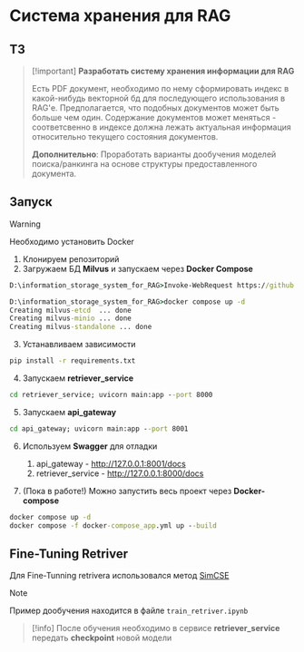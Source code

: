 # Система хранения для RAG

## ТЗ
> [!important] **Разработать систему хранения информации для RAG**
> 
> Есть PDF документ, необходимо по нему сформировать индекс в какой-нибудь векторной бд для
> последующего использования в RAG'е. Предполагается, что подобных документов может быть больше чем один. Содержание документов может меняться - соответсвенно в индексе должна лежать актуальная информация относительно текущего состояния документов.
> 
> **Дополнительно**:
> Проработать варианты дообучения моделей поиска/ранкинга на основе структуры предоставленного документа.


## Запуск

> [!warning]
> Необходимо установить Docker

1. Клонируем репозиторий
2. Загружаем БД **Milvus** и запускаем через **Docker Compose** 
```cmd
D:\information_storage_system_for_RAG>Invoke-WebRequest https://github.com/milvus-io/milvus/releases/download/v2.4.15/milvus-standalone-docker-compose.yml -OutFile docker-compose.yml

D:\information_storage_system_for_RAG>docker compose up -d
Creating milvus-etcd  ... done
Creating milvus-minio ... done
Creating milvus-standalone ... done
```

3. Устанавливаем зависимости
```cmd
pip install -r requirements.txt
```

4. Запускаем **retriever_service**

```cmd
cd retriever_service; uvicorn main:app --port 8000
```

5. Запускаем **api_gateway**

```cmd
cd api_gateway; uvicorn main:app --port 8001
```

6. Используем **Swagger** для отладки
	1. api_gateway - http://127.0.0.1:8001/docs
	2. retriever_service - http://127.0.0.1:8000/docs

7. (Пока в работе!) Можно запустить весь проект через **Docker-compose** 
```cmd
docker compose up -d
docker compose -f docker-compose_app.yml up --build
```

## Fine-Tuning Retriver 

Для Fine-Tunning retrivera использовался метод [SimCSE](https://sbert.net/examples/sentence_transformer/unsupervised_learning/SimCSE/README.html "SimCSE")

> [!note]
> Пример дообучения находится в файле `train_retriver.ipynb` 

> [!info]
> После обучения необходимо в сервисе **retriever_service** передать **checkpoint** новой модели

